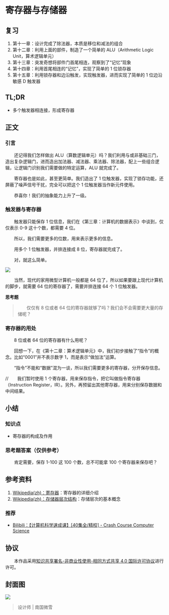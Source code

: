 # 寄存器与存储器

## 复习

1. 第十一章：设计完成了除法器，本质是移位和减法的组合
2. 第十二章：利用上面的部件，制造了一个简单的 ALU（Arithmetic Logic Unit，算术逻辑单元）
3. 第十三章：突发奇想将部件门首尾相连，观察到了“记忆”现象
4. 第十四章：利用首尾相连的“记忆”，实现了简单的 1 位锁存器
5. 第十五章：利用锁存器和边沿触发，实现触发器，进而实现了简单的 1 位边沿敏感 D 触发器

## TL;DR

- 多个触发器相连接，形成寄存器

## 正文

### 引言

　　还记得我们怎样做出 ALU（算数逻辑单元）吗？我们利用与或非基础三门，造出复杂逻辑门，进而造出加法器、减法器、乘法器、除法器，配上一些组合逻辑，让逻辑门识别我们需要做的特定运算，ALU 就完成了。

　　寄存器也是如此，甚至更简单。我们造出了 1 位触发器，实现了锁存功能，还屏蔽了噪声信号干扰，完全可以把这个 1 位触发器当作新元件使用。

　　恭喜你！我们的抽象能力上升了一级。

### 触发器与寄存器

　　触发器只能保存 1 位信息，我们在《第三章：计算机的数据表示》中谈到，仅仅表示 0-9 这十个数，都需要 4 位。

　　所以，我们需要更多的位数，用来表示更多的信息。

　　用多个 1 位触发器，并排连接成 8 位，寄存器就完成了。

　　对，就这么简单。

![](https://raw.githubusercontent.com/TinySnow/GithubImageHosting/main/blog/computer-science-guide/content/寄存器.png)

　　当然，现代的家用微型计算机一般都是 64 位了，所以如果要跟上现代计算机的脚步，就需要 64 位的寄存器了，需要并排连接 64 个 1 位触发器。

**思考题**

> 　　仅仅有 8 位或者 64 位的寄存器就够了吗？我们会不会需要更大量的存储呢？

### 寄存器的用处

　　8 位或者 64 位的寄存器有什么用呢？

　　回想一下，在《第十二章：算术逻辑单元》中，我们初步接触了“指令”的概念。比如“0001”并不表示数字 1，而是表示“做加法”运算。

　　“指令”不能和“数据”混为一谈，所以我们需要更多的寄存器，分开保存信息。

//　　我们暂时使用 1 个寄存器，用来保存指令，把它叫做指令寄存器（Instruction Register，IR）。另外，再预留出其他寄存器，用来分别保存数据和中间结果。

## 小结

### 知识点

- 寄存器的构成及作用

### 思考题答案（仅供参考）

　　肯定需要，保存 1-100 这 100 个数，总不可能拿 100 个寄存器来保存吧？

## 参考资料

1. [Wikipedia(zh)：寄存器](https://zh.wikipedia.org/wiki/%E5%AF%84%E5%AD%98%E5%99%A8)：寄存器的详细介绍
2. [Wikipedia(zh)：存储器层次结构](https://zh.wikipedia.org/wiki/%E8%A8%98%E6%86%B6%E9%AB%94%E9%9A%8E%E5%B1%A4)：存储层次的基本概念

### 推荐

- [Bilibili：【计算机科学速成课】[40集全/精校] - Crash Course Computer Science](https://www.bilibili.com/video/av21376839?p=6)

## 协议

　　本作品采用[知识共享署名-非商业性使用-相同方式共享 4.0 国际许可协议](https://creativecommons.org/licenses/by-nc-sa/4.0/deed.zh)进行许可。

## 封面图

![](https://raw.githubusercontent.com/TinySnow/GithubImageHosting/main/blog/computer-science-guide/cover/寄存器.png)

> 设计师 | 南国微雪